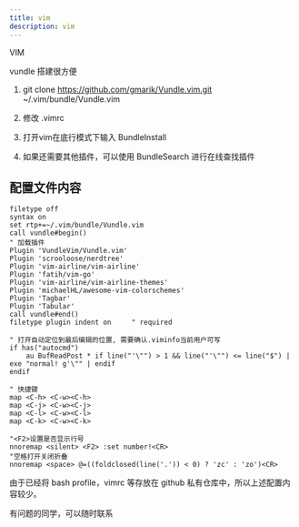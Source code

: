 ```yaml
---
title: vim
description: vim
---
```


VIM

vundle 搭建很方便

1. git clone <https://github.com/gmarik/Vundle.vim.git> ~/.vim/bundle/Vundle.vim

2. 修改 .vimrc

3. 打开vim在底行模式下输入 BundleInstall

4. 如果还需要其他插件，可以使用 BundleSearch 进行在线查找插件

## 配置文件内容

```vim
filetype off
syntax on
set rtp+=~/.vim/bundle/Vundle.vim
call vundle#begin()
" 加载插件
Plugin 'VundleVim/Vundle.vim'
Plugin 'scrooloose/nerdtree'
Plugin 'vim-airline/vim-airline'
Plugin 'fatih/vim-go'
Plugin 'vim-airline/vim-airline-themes'
Plugin 'michaelHL/awesome-vim-colorschemes'
Plugin 'Tagbar'
Plugin 'Tabular'
call vundle#end()
filetype plugin indent on     " required

" 打开自动定位到最后编辑的位置, 需要确认.viminfo当前用户可写
if has("autocmd")
    au BufReadPost * if line("'\"") > 1 && line("'\"") <= line("$") | exe "normal! g'\"" | endif
endif

" 快捷键
map <C-h> <C-w><C-h>
map <C-j> <C-w><C-j>
map <C-l> <C-w><C-l>
map <C-k> <C-w><C-k>

"<F2>设置是否显示行号
nnoremap <silent> <F2> :set number!<CR>
"空格打开关闭折叠
nnoremap <space> @=((foldclosed(line('.')) < 0) ? 'zc' : 'zo')<CR>
```

由于已经将 bash profile，vimrc 等存放在 github
私有仓库中，所以上述配置内容较少。

有问题的同学，可以随时联系
